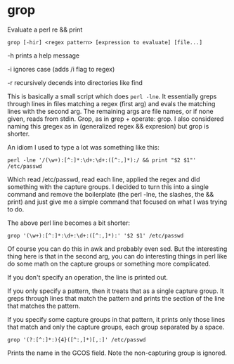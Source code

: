 # grop
Evaluate a perl re &amp;&amp; print 

`grop [-hir] <regex pattern> [expression to evaluate] [file...]`

-h prints a help message

-i ignores case (adds /i flag to regex)

-r recursively decends into directories like find

This is basically a small script which does `perl -lne`.  It essentially greps through lines in files matching a regex (first arg) and evals the matching lines with the second arg.  The remaining args are file names, or if none given, reads from stdin.  Grop, as in grep + operate: grop.  I also considered naming this gregex as in (generalized regex && expresion) but grop is shorter.

An idiom I used to type a lot was something like this:

```
perl -lne '/(\w+):[^:]*:\d+:\d+:([^:,]*):/ && print "$2 $1"' /etc/passwd
```

Which read /etc/passwd, read each line, applied the regex and did something with the capture groups.  I decided to turn this into a single command and remove the boilerplate (the perl -lne, the slashes, the && print) and just give me a simple command that focused on what I was trying to do.  

The above perl line becomes a bit shorter:

```
grop '(\w+):[^:]*:\d+:\d+:([^:,]*):' '$2 $1' /etc/passwd
```

Of course you can do this in awk and probably even sed.  But the interesting thing here is that in the second arg, you can do interesting things in perl like do some math on the capture groups or something more complicated.

If you don't specify an operation, the line is printed out.

If you only specify a pattern, then it treats that as a single capture group.  It greps through lines that match the pattern and prints the section of the line that matches the pattern.  

If you specify some capture groups in that pattern, it prints only those lines that match and only the capture groups, each group separated by a space.

```
grop '(?:[^:]*:){4}([^:,]*)[,:]' /etc/passwd
```

Prints the name in the GCOS field.  Note the non-capturing group is ignored.
